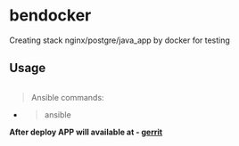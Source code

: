 # bendocker
Creating stack nginx/postgre/java_app by docker for testing


## Usage
```bash
```



>Ansible commands:
* > ansible 


**After deploy  APP will  available at - [gerrit](http://localhost)**


```bash
```